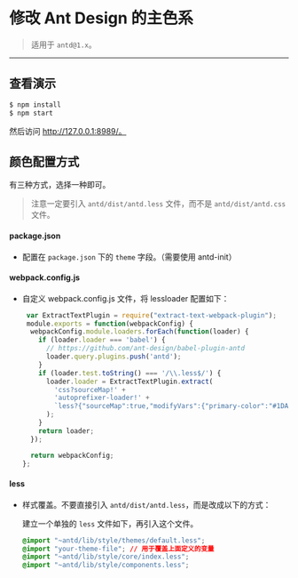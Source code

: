 # 修改 Ant Design 的主色系

> 适用于 `antd@1.x`。

----

## 查看演示

```bash
$ npm install
$ npm start
```

然后访问 http://127.0.0.1:8989/。

## 颜色配置方式

有三种方式，选择一种即可。

> 注意一定要引入 `antd/dist/antd.less` 文件，而不是 `antd/dist/antd.css` 文件。

#### package.json

- 配置在 `package.json` 下的 `theme` 字段。（需要使用 antd-init）

#### webpack.config.js

- 自定义 webpack.config.js 文件，将 lessloader 配置如下：

   ```js
    var ExtractTextPlugin = require("extract-text-webpack-plugin");
    module.exports = function(webpackConfig) {
     webpackConfig.module.loaders.forEach(function(loader) {
       if (loader.loader === 'babel') {
         // https://github.com/ant-design/babel-plugin-antd
         loader.query.plugins.push('antd');
       }
       if (loader.test.toString() === '/\\.less$/') {
         loader.loader = ExtractTextPlugin.extract(
           'css?sourceMap!' +
           'autoprefixer-loader!' +
           `less?{"sourceMap":true,"modifyVars":{"primary-color":"#1DA57A"}`
         );
       }
       return loader;
     });

     return webpackConfig;
   };
   ```

#### less

- 样式覆盖。不要直接引入 `antd/dist/antd.less`，而是改成以下的方式：

  建立一个单独的 `less` 文件如下，再引入这个文件。

   ```css
   @import "~antd/lib/style/themes/default.less";
   @import "your-theme-file"; // 用于覆盖上面定义的变量
   @import "~antd/lib/style/core/index.less";
   @import "~antd/lib/style/components.less";
   ```
